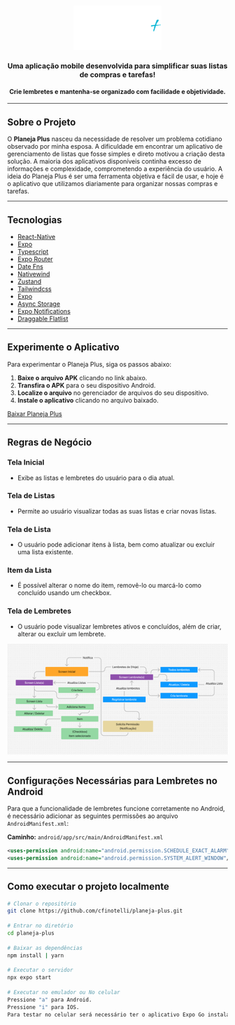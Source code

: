 <div align="center">
  <img src="/src/assets/images/logo.png" alt="Logo do Planeja Plus" width="200">

  ### Uma aplicação mobile desenvolvida para simplificar suas listas de compras e tarefas!
  #### Crie lembretes e mantenha-se organizado com facilidade e objetividade.
</div>

---

## Sobre o Projeto

O **Planeja Plus** nasceu da necessidade de resolver um problema cotidiano observado por minha esposa. A dificuldade em encontrar um aplicativo de gerenciamento de listas que fosse simples e direto motivou a criação desta solução. A maioria dos aplicativos disponíveis continha excesso de informações e complexidade, comprometendo a experiência do usuário. A ideia do Planeja Plus é ser uma ferramenta objetiva e fácil de usar, e hoje é o aplicativo que utilizamos diariamente para organizar nossas compras e tarefas.

---

## Tecnologias

- [React-Native]()
- [Expo]()
- [Typescript]()
- [Expo Router]()
- [Date Fns]()
- [Nativewind]()
- [Zustand]()
- [Tailwindcss]()
- [Expo]()
- [Async Storage]()
- [Expo Notifications]()
- [Draggable Flatlist]()

---

## Experimente o Aplicativo

Para experimentar o Planeja Plus, siga os passos abaixo:

1. **Baixe o arquivo APK** clicando no link abaixo.
2. **Transfira o APK** para o seu dispositivo Android.
3. **Localize o arquivo** no gerenciador de arquivos do seu dispositivo.
4. **Instale o aplicativo** clicando no arquivo baixado.

[Baixar Planeja Plus](/build.apk)

---

## Regras de Negócio

### Tela Inicial
- Exibe as listas e lembretes do usuário para o dia atual.

### Tela de Listas
- Permite ao usuário visualizar todas as suas listas e criar novas listas.

### Tela de Lista
- O usuário pode adicionar itens à lista, bem como atualizar ou excluir uma lista existente.

### Item da Lista
- É possível alterar o nome do item, removê-lo ou marcá-lo como concluído usando um checkbox.

### Tela de Lembretes
- O usuário pode visualizar lembretes ativos e concluídos, além de criar, alterar ou excluir um lembrete.

<div align="center">
  <img src="pplus-regras.PNG" alt="Regras de negócio do Planeja Plus">
</div>

---

## Configurações Necessárias para Lembretes no Android

Para que a funcionalidade de lembretes funcione corretamente no Android, é necessário adicionar as seguintes permissões ao arquivo `AndroidManifest.xml`:

**Caminho:** `android/app/src/main/AndroidManifest.xml`

```xml
<uses-permission android:name="android.permission.SCHEDULE_EXACT_ALARM"/>
<uses-permission android:name="android.permission.SYSTEM_ALERT_WINDOW"/>

```

---

## Como executar o projeto localmente

```bash
# Clonar o repositório
git clone https://github.com/cfinotelli/planeja-plus.git

# Entrar no diretório
cd planeja-plus

# Baixar as dependências
npm install | yarn

# Executar o servidor
npx expo start

# Executar no emulador ou No celular
Pressione "a" para Android.
Pressione "i" para IOS.
Para testar no celular será necessário ter o aplicativo Expo Go instalado no dispositivo e ler o QRCODE.

```
